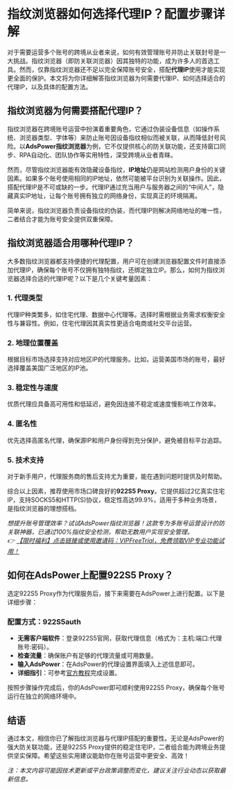 # 指纹浏览器如何选择代理IP？配置步骤详解

对于需要运营多个账号的跨境从业者来说，如何有效管理账号并防止关联封号是一大挑战。指纹浏览器（即防关联浏览器）因其独特的功能，成为许多人的首选工具。然而，仅靠指纹浏览器还不足以完全保障账号安全，搭配**代理IP**使用才能实现更全面的保护。本文将为你详细解答指纹浏览器为何需要代理IP、如何选择适合的代理IP，以及具体的配置方法。

## 指纹浏览器为何需要搭配代理IP？

指纹浏览器在跨境账号运营中扮演着重要角色，它通过伪装设备信息（如操作系统、浏览器类型、字体等）来防止账号因设备指纹相似而被关联，从而降低封号风险。以**AdsPower指纹浏览器**为例，它不仅提供核心的防关联功能，还支持窗口同步、RPA自动化、团队协作等实用特性，深受跨境从业者青睐。

然而，尽管指纹浏览器能有效隐藏设备指纹，**IP地址**仍是网站检测用户身份的关键因素。如果多个账号使用相同的IP地址，依然可能被平台识别为关联操作。因此，搭配代理IP是不可或缺的一步。代理IP通过充当用户与服务器之间的“中间人”，隐藏真实IP地址，让每个账号拥有独立的网络身份，实现真正的环境隔离。

简单来说，指纹浏览器负责设备指纹的伪装，而代理IP则解决网络地址的唯一性，二者结合才能为账号安全提供双重保障。

## 指纹浏览器适合用哪种代理IP？

大多数指纹浏览器都支持便捷的代理配置，用户可在创建浏览器配置文件时直接添加代理IP，确保每个账号不仅拥有独特指纹，还绑定独立IP。那么，如何为指纹浏览器选择合适的代理IP呢？以下是几个关键考量因素：

### 1. 代理类型
代理IP种类繁多，如住宅代理、数据中心代理等。选择时需根据业务需求权衡安全性与兼容性。例如，住宅代理因其真实性更适合电商或社交平台运营。

### 2. 地理位置覆盖
根据目标市场选择支持对应地区IP的代理服务。比如，运营美国市场的账号，最好选择覆盖美国广泛地区的IP池。

### 3. 稳定性与速度
优质代理应具备高可用性和低延迟，避免因连接不稳定或速度慢影响工作效率。

### 4. 匿名性
优先选择高匿名代理，确保源IP和用户身份得到充分保护，避免被目标平台追踪。

### 5. 技术支持
对于新手用户，代理服务商的售后支持尤为重要，能在遇到问题时提供及时帮助。

综合以上因素，推荐使用市场口碑良好的**922S5 Proxy**。它提供超过2亿真实住宅IP，支持SOCKS5和HTTP(S)协议，稳定性高达99.9%，适用于多种业务场景，是指纹浏览器的理想搭档。

*想提升账号管理效率？试试AdsPower指纹浏览器！这款专为多账号运营设计的防关联神器，已通过100%指纹安全检测，帮助无数用户实现安全管理。*  
*👉 [【限时福利】点击链接或使用邀请码：VIPFreeTrial，免费领取VIP专业功能试用！](https://bit.ly/adspower_free)*

## 如何在AdsPower上配置922S5 Proxy？

选定922S5 Proxy作为代理服务后，接下来需要在AdsPower上进行配置。以下是详细步骤：

### 配置方式：922S5auth
- **无需客户端软件**：登录922S5官网，获取代理信息（格式为：主机:端口:代理账号:密码）。
- **检查流量**：确保账户有足够的代理流量或可用数量。
- **输入AdsPower**：在AdsPower的代理设置界面填入上述信息即可。
- **详细指引**：可参考[官方教程](https://bit.ly/adspower_free)完成设置。

按照步骤操作完成后，你的AdsPower即可顺利使用922S5 Proxy，确保每个账号运行在独立的网络环境中。

## 结语

通过本文，相信你已了解指纹浏览器与代理IP搭配的重要性。无论是AdsPower的强大防关联功能，还是922S5 Proxy提供的稳定住宅IP，二者组合能为跨境业务提供坚实保障。希望这些实用建议能助你在账号运营中更安全、高效！

*注：本文内容可能因技术更新或平台政策调整而变化，建议关注行业动态以获取最新信息。*
